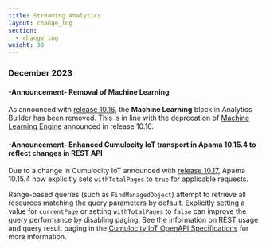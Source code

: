 ```yaml
---
title: Streaming Analytics
layout: change_log
section:
  - change_log
weight: 30
---
```


### December 2023

#### -Announcement- Removal of Machine Learning

As announced with [release 10.16](https://cumulocity.com/releasenotes/release-10-16-0/announcements-10-16-0), the **Machine Learning** block in Analytics Builder has been removed.
This is in line with the deprecation of [Machine Learning Engine](https://cumulocity.com/releasenotes/release-10-16-0/announcements-10-16-0/#machine-learning-deprecation) announced in release 10.16.

#### -Announcement- Enhanced Cumulocity IoT transport in Apama 10.15.4 to reflect changes in REST API

Due to a change in Cumulocity IoT announced with [release 10.17](https://cumulocity.com/releasenotes/release-10-17-0/announcements-10-17-0), Apama 10.15.4 now explicitly sets `withTotalPages` to `true` for applicable requests.

Range-based queries (such as `FindManagedObject`) attempt to retrieve all resources matching the query parameters by default. Explicitly setting a value for `currentPage` or setting `withTotalPages` to `false` can improve the query performance by disabling paging. See the information on REST usage and query result paging in the [Cumulocity IoT OpenAPI Specifications](https://cumulocity.com/api/core/#section/REST-implementation/REST-usage) for more information.
